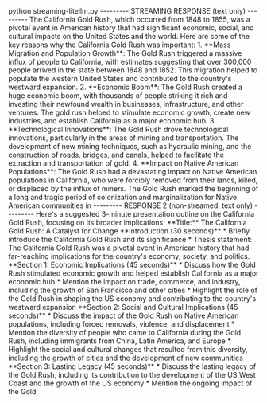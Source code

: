 <div id="termynal" data-termynal>
    <span data-ty="input"><span class="file-path">python streaming-litellm.py</span></span>
    <span data-ty>--------- STREAMING RESPONSE (text only) ---------</span>
    <span data-ty>The California Gold Rush, which occurred from 1848 to 1855, was a pivotal event in American history that had significant economic, social, and cultural impacts on the United States and the world. Here are some of the key reasons why the California Gold Rush was important:</span>
    <span data-ty>1. **Mass Migration and Population Growth**: The Gold Rush triggered a massive influx of people to California, with estimates suggesting that over 300,000 people arrived in the state between 1848 and 1852. This migration helped to populate the western United States and contributed to the country's westward expansion.</span>
    <span data-ty>2. **Economic Boom**: The Gold Rush created a huge economic boom, with thousands of people striking it rich and investing their newfound wealth in businesses, infrastructure, and other ventures. The gold rush helped to stimulate economic growth, create new industries, and establish California as a major economic hub.</span>
    <span data-ty>3. **Technological Innovations**: The Gold Rush drove technological innovations, particularly in the areas of mining and transportation. The development of new mining techniques, such as hydraulic mining, and the construction of roads, bridges, and canals, helped to facilitate the extraction and transportation of gold.</span>
    <span data-ty>4. **Impact on Native American Populations**: The Gold Rush had a devastating impact on Native American populations in California, who were forcibly removed from their lands, killed, or displaced by the influx of miners. The Gold Rush marked the beginning of a long and tragic period of colonization and marginalization for Native American communities in</span>
    <span data-ty>--------- RESPONSE 2 (non-streamed, text only) ---------</span>
    <span data-ty>Here's a suggested 3-minute presentation outline on the California Gold Rush, focusing on its broader implications:</span>
    <span data-ty>**Title:** The California Gold Rush: A Catalyst for Change</span>
    <span data-ty>**Introduction (30 seconds)**</span>
    <span data-ty>* Briefly introduce the California Gold Rush and its significance</span>
    <span data-ty>* Thesis statement: The California Gold Rush was a pivotal event in American history that had far-reaching implications for the country's economy, society, and politics.</span>
    <span data-ty>**Section 1: Economic Implications (45 seconds)**</span>
    <span data-ty>* Discuss how the Gold Rush stimulated economic growth and helped establish California as a major economic hub</span>
    <span data-ty>* Mention the impact on trade, commerce, and industry, including the growth of San Francisco and other cities</span>
    <span data-ty>* Highlight the role of the Gold Rush in shaping the US economy and contributing to the country's westward expansion</span>
    <span data-ty>**Section 2: Social and Cultural Implications (45 seconds)**</span>
    <span data-ty>* Discuss the impact of the Gold Rush on Native American populations, including forced removals, violence, and displacement</span>
    <span data-ty>* Mention the diversity of people who came to California during the Gold Rush, including immigrants from China, Latin America, and Europe</span>
    <span data-ty>* Highlight the social and cultural changes that resulted from this diversity, including the growth of cities and the development of new communities</span>
    <span data-ty>**Section 3: Lasting Legacy (45 seconds)**</span>
    <span data-ty>* Discuss the lasting legacy of the Gold Rush, including its contribution to the development of the US West Coast and the growth of the US economy</span>
    <span data-ty>* Mention the ongoing impact of the Gold</span>
</div>
